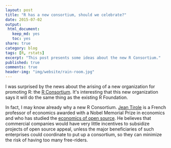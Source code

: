 ```yaml
---
layout: post
title: "R has a new consortium, should we celebrate?"
date: 2015-07-02
output:
 html_document: 
   keep_md: yes
   toc: yes
share: true
category: blog
tags: [R, rstats]
excerpt: "This post presents some ideas about the new R Consortium."
published: true
comments: true
header-img: "img/website/rain-room.jpg"
---
```


I was surprised by the news about the arising of a new organization for promoting R: the [R Consortium](https://www.r-consortium.org). It's interesting that this new organization says it will do the same thing as the existing R Foundation. 

In fact, I may know already why a new R Consortium. [Jean Tirole](https://en.wikipedia.org/wiki/Jean_Tirole) is a French professor of economics awarded with a Nobel Memorial Prize in economics and who has studied the [economics of open source](http://www.nber.org/papers/w7600). He believes that commercial companies would have very little incentives to subsidize projects of open source appeal, unless the major beneficiaries of such enterprises could coordinate to put up a consortium, so they can minimize the risk of having too many free-riders.


